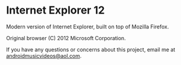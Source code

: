 # Internet Explorer 12
Modern version of Internet Explorer, built on top of Mozilla Firefox.

Original browser (C) 2012 Microsoft Corporation. 

If you have any questions or concerns about this project, email me at androidmusicvideos@aol.com.
